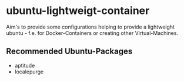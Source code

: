 # ubuntu-lightweigt-container
Aim's to provide some configurations helping to provide a lightweight ubuntu - f.e. for Docker-Containers or creating other Virtual-Machines.

## Recommended Ubuntu-Packages
- aptitude
- localepurge
